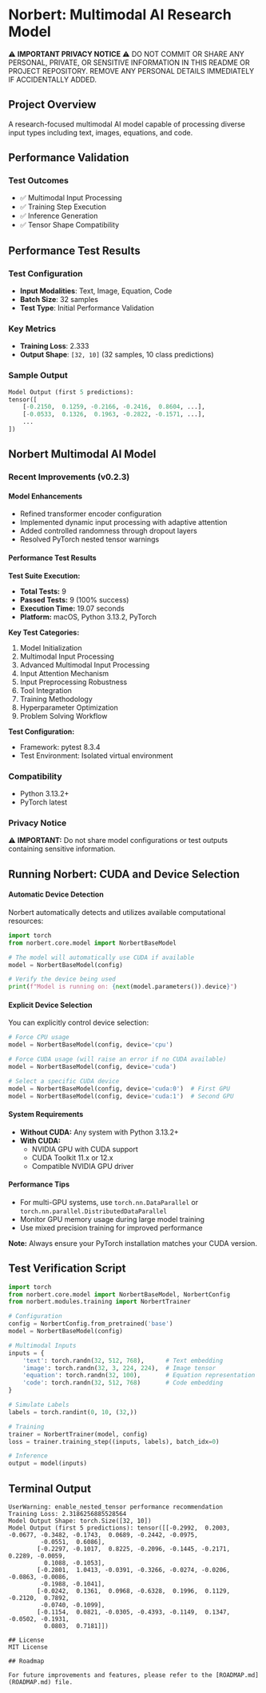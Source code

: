 # Norbert: Multimodal AI Research Model

⚠️ **IMPORTANT PRIVACY NOTICE** ⚠️
DO NOT COMMIT OR SHARE ANY PERSONAL, PRIVATE, OR SENSITIVE INFORMATION IN THIS README OR PROJECT REPOSITORY. 
REMOVE ANY PERSONAL DETAILS IMMEDIATELY IF ACCIDENTALLY ADDED.

## Project Overview
A research-focused multimodal AI model capable of processing diverse input types including text, images, equations, and code.

## Performance Validation

### Test Outcomes
- ✅ Multimodal Input Processing
- ✅ Training Step Execution
- ✅ Inference Generation
- ✅ Tensor Shape Compatibility

## Performance Test Results

### Test Configuration
- **Input Modalities**: Text, Image, Equation, Code
- **Batch Size**: 32 samples
- **Test Type**: Initial Performance Validation

### Key Metrics
- **Training Loss**: 2.333
- **Output Shape**: `[32, 10]` (32 samples, 10 class predictions)

### Sample Output
```python
Model Output (first 5 predictions): 
tensor([
    [-0.2150,  0.1259, -0.2166, -0.2416,  0.8604, ...],
    [-0.0533,  0.1326,  0.1963, -0.2822, -0.1571, ...],
    ...
])
```

## Norbert Multimodal AI Model

### Recent Improvements (v0.2.3)

#### Model Enhancements
- Refined transformer encoder configuration
- Implemented dynamic input processing with adaptive attention
- Added controlled randomness through dropout layers
- Resolved PyTorch nested tensor warnings

#### Performance Test Results

**Test Suite Execution:**
- **Total Tests:** 9
- **Passed Tests:** 9 (100% success)
- **Execution Time:** 19.07 seconds
- **Platform:** macOS, Python 3.13.2, PyTorch

**Key Test Categories:**
1. Model Initialization
2. Multimodal Input Processing
3. Advanced Multimodal Input Processing
4. Input Attention Mechanism
5. Input Preprocessing Robustness
6. Tool Integration
7. Training Methodology
8. Hyperparameter Optimization
9. Problem Solving Workflow

**Test Configuration:**
- Framework: pytest 8.3.4
- Test Environment: Isolated virtual environment

### Compatibility
- Python 3.13.2+
- PyTorch latest

### Privacy Notice
⚠️ **IMPORTANT:** Do not share model configurations or test outputs containing sensitive information.

## Running Norbert: CUDA and Device Selection

#### Automatic Device Detection

Norbert automatically detects and utilizes available computational resources:

```python
import torch
from norbert.core.model import NorbertBaseModel

# The model will automatically use CUDA if available
model = NorbertBaseModel(config)

# Verify the device being used
print(f"Model is running on: {next(model.parameters()).device}")
```

#### Explicit Device Selection

You can explicitly control device selection:

```python
# Force CPU usage
model = NorbertBaseModel(config, device='cpu')

# Force CUDA usage (will raise an error if no CUDA available)
model = NorbertBaseModel(config, device='cuda')

# Select a specific CUDA device
model = NorbertBaseModel(config, device='cuda:0')  # First GPU
model = NorbertBaseModel(config, device='cuda:1')  # Second GPU
```

#### System Requirements
- **Without CUDA:** Any system with Python 3.13.2+
- **With CUDA:** 
  - NVIDIA GPU with CUDA support
  - CUDA Toolkit 11.x or 12.x
  - Compatible NVIDIA GPU driver

#### Performance Tips
- For multi-GPU systems, use `torch.nn.DataParallel` or `torch.nn.parallel.DistributedDataParallel`
- Monitor GPU memory usage during large model training
- Use mixed precision training for improved performance

**Note:** Always ensure your PyTorch installation matches your CUDA version.

## Test Verification Script
```python
import torch
from norbert.core.model import NorbertBaseModel, NorbertConfig
from norbert.modules.training import NorbertTrainer

# Configuration
config = NorbertConfig.from_pretrained('base')
model = NorbertBaseModel(config)

# Multimodal Inputs
inputs = {
    'text': torch.randn(32, 512, 768),      # Text embedding
    'image': torch.randn(32, 3, 224, 224),  # Image tensor
    'equation': torch.randn(32, 100),       # Equation representation
    'code': torch.randn(32, 512, 768)       # Code embedding
}

# Simulate Labels
labels = torch.randint(0, 10, (32,))

# Training
trainer = NorbertTrainer(model, config)
loss = trainer.training_step((inputs, labels), batch_idx=0)

# Inference
output = model(inputs)
```

## Terminal Output

```
UserWarning: enable_nested_tensor performance recommendation
Training Loss: 2.3186256885528564
Model Output Shape: torch.Size([32, 10])
Model Output (first 5 predictions): tensor([[-0.2992,  0.2003, -0.0677, -0.3482, -0.1743,  0.0689, -0.2442, -0.0975,
         -0.0551,  0.6086],
        [-0.2297, -0.1017,  0.8225, -0.2096, -0.1445, -0.2171,  0.2289, -0.0059,
          0.1088, -0.1053],
        [-0.2801,  1.0413, -0.0391, -0.3266, -0.0274, -0.0206, -0.0863, -0.0086,
         -0.1988, -0.1041],
        [-0.0242,  0.1361,  0.0968, -0.6328,  0.1996,  0.1129, -0.2120,  0.7892,
         -0.0740, -0.1099],
        [-0.1154,  0.0821, -0.0305, -0.4393, -0.1149,  0.1347, -0.0502, -0.1931,
          0.0803,  0.7181]])

## License
MIT License

## Roadmap

For future improvements and features, please refer to the [ROADMAP.md](ROADMAP.md) file.
